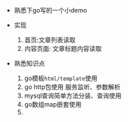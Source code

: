 - 熟悉下go写的一个小demo
- 实现 
    1.   首页:文章列表读取
    2.  内容页面: 文章标题内容读取
   
- 熟悉知识点
    1.  go模板`html/template`使用
    2.  go http包使用 服务监听、参数解析
    3. mysql查询简单方法分装、查询使用
    4.  go数组map嵌套使用
    5. 